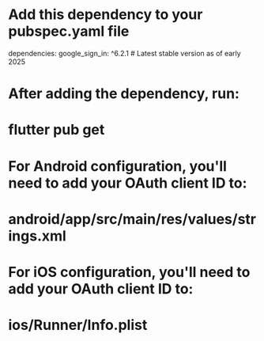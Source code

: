 # Add this dependency to your pubspec.yaml file

dependencies:
  google_sign_in: ^6.2.1  # Latest stable version as of early 2025

# After adding the dependency, run:
# flutter pub get

# For Android configuration, you'll need to add your OAuth client ID to:
# android/app/src/main/res/values/strings.xml

# For iOS configuration, you'll need to add your OAuth client ID to:
# ios/Runner/Info.plist
